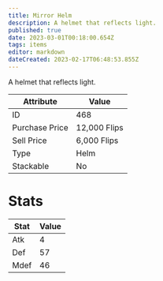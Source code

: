 ```yaml
---
title: Mirror Helm
description: A helmet that reflects light.
published: true
date: 2023-03-01T00:18:00.654Z
tags: items
editor: markdown
dateCreated: 2023-02-17T06:48:53.855Z
---
```


A helmet that reflects light.

|Attribute|Value|
|-|-|
|ID|468|
|Purchase Price|12,000 Flips|
|Sell Price|6,000 Flips|
|Type|Helm|
|Stackable|No|

# Stats
|Stat|Value|
|-|-|
|Atk|4|
|Def|57|
|Mdef|46|

